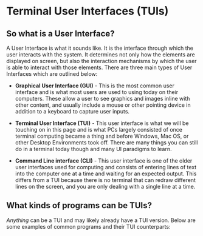 # Terminal User Interfaces (TUIs)

## So what is a User Interface?

A User Interface is what it sounds like.  It is the interface through which the user interacts with the system.  It determines not only how the elements are displayed on screen, but also the interaction mechanisms by which the user is able to interact with those elements.  There are three main types of User Interfaces which are outlined below:

- **Graphical User Interface (GUI)** - This is the most common user interface and is what most users are used to using today on their computers.  These allow a user to see graphics and images inline with other content, and usually include a mouse or other pointing device in addition to a keyboard to capture user inputs.

- **Terminal User Interface (TUI)** - This user interface is what we will be touching on in this page and is what PCs largely consisted of once terminal computing became a thing and before Windows, Mac OS, or other Desktop Environments took off.  There are many things you can still do in a terminal today though and many UI paradigms to learn.

- **Command Line interface (CLI)** - This user interface is one of the older user interfaces used for computing and consists of entering lines of text into the computer one at a time and waiting for an expected output.  This differs from a TUI because there is no terminal that can redraw different lines on the screen, and you are only dealing with a single line at a time.

## What kinds of programs can be TUIs?

*Anything* can be a TUI and may likely already have a TUI version.  Below are some examples of common programs and their TUI counterparts:

